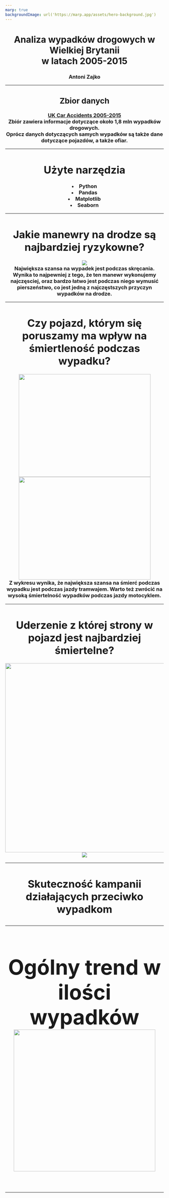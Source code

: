 ```yaml
---
marp: true
backgroundImage: url('https://marp.app/assets/hero-background.jpg')
---
```

<center>

<h1> Analiza wypadków drogowych w Wielkiej Brytanii <br> w latach 2005-2015
<h3> Antoni Zajko

---
<center> <h2> Zbior danych <br></center>

<a href="https://www.kaggle.com/silicon99/dft-accident-data">
UK Car Accidents 2005-2015
</a> <br>
Zbiór zawiera informacje dotyczące około 1,8 mln wypadków drogowych. <br>
Oprócz danych dotyczących samych wypadków są także dane dotyczące pojazdów, a także ofiar.

---
<center><h1> Użyte narzędzia</h1></center> 
<li> Python
<li> Pandas
<li> Matplotlib
<li> Seaborn

---
<h1>Jakie manewry na drodze są najbardziej ryzykowne?</h1>
<center>
<img src="plots/accidents_by_maneouvre.png">
</center>
Największa szansa na wypadek jest podczas skręcania. Wynika to najpewniej z tego, że ten manewr wykonujemy najczęsciej, oraz bardzo łatwo jest podczas niego wymusić pierszeństwo, co jest jedną z najczęstszych przyczyn wypadków na drodze.

---
<center>
<h1> Czy pojazd, którym się poruszamy ma wpływ na śmiertleność podczas wypadku?
</center>
<center>
<img src='plots/fatals_by_vehicle_type.png', width=419, height=326>
<img src='plots/accidents_by_vehicle_type.png', width=419, height=326>
</center>
Z wykresu wynika, że największa szansa na śmierć podczas wypadku jest podczas jazdy tramwajem. Warto też zwrócić na wysoką śmiertelność wypadków podczas jazdy motocyklem.

---
<center><h1> Uderzenie z której strony w pojazd jest najbardziej śmiertelne?</h1></center>
<center>
<img src='plots/fatals_by_impact_side.jpeg', width=600>
<img src='plots/car_img.jpg'>
</center>

---
<center><h1> Skuteczność kampanii działających przeciwko wypadkom

---
<center>
<h1> Ogólny trend w ilości wypadków
<img src = "plots/accidents_timeline_annual.jpeg", height = 450>

---
<center>
<h1> Porównanie lat z kampanią i bez kampanii
<center>
<img src = "plots/accidents_monthly_comparision.png", height = 350>

---
<center>
<h1>Dziękuje za obejrzenie prezentacji
<h3>Antoni Zajko